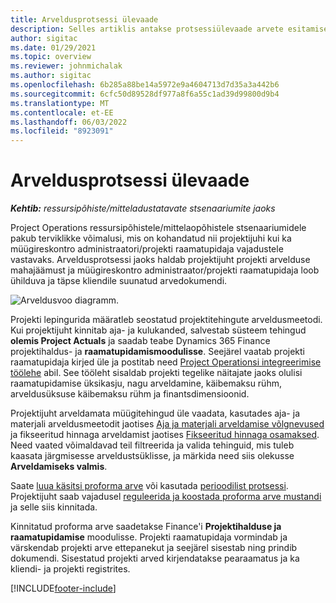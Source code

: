 ```yaml
---
title: Arveldusprotsessi ülevaade
description: Selles artiklis antakse protsessiülevaade arvete esitamisest projektitoimingutes ressursi-/ladustamata põhistsenaariumide puhul.
author: sigitac
ms.date: 01/29/2021
ms.topic: overview
ms.reviewer: johnmichalak
ms.author: sigitac
ms.openlocfilehash: 6b285a88be14a5972e9a4604713d7d35a3a442b6
ms.sourcegitcommit: 6cfc50d89528df977a8f6a55c1ad39d99800d9b4
ms.translationtype: MT
ms.contentlocale: et-EE
ms.lasthandoff: 06/03/2022
ms.locfileid: "8923091"
---
```

# <a name="invoicing-process-overview"></a>Arveldusprotsessi ülevaade

_**Kehtib:** ressursipõhiste/mitteladustatavate stsenaariumite jaoks_

Project Operations ressursipõhistele/mittelaopõhistele stsenaariumidele pakub terviklikke võimalusi, mis on kohandatud nii projektijuhi kui ka müügireskontro administraatori/projekti raamatupidaja vajadustele vastavaks. Arveldusprotsessi jaoks haldab projektijuht projekti arvelduse mahajäämust ja müügireskontro administraator/projekti raamatupidaja loob ühilduva ja täpse kliendile suunatud arvedokumendi.

![Arveldusvoo diagramm.](./media/invoicing-flow.png)

Projekti lepingurida määratleb seostatud projektitehingute arveldusmeetodi. Kui projektijuht kinnitab aja- ja kulukanded, salvestab süsteem tehingud **olemis Project Actuals** ja saadab teabe Dynamics 365 Finance projektihaldus- ja **raamatupidamismoodulisse**. Seejärel vaatab projekti raamatupidaja kirjed üle ja postitab need [Project Operationsi integreerimise töölehe](../project-accounting/project-operations-integration-journal.md) abil. See tööleht sisaldab projekti tegelike näitajate jaoks olulisi raamatupidamise üksikasju, nagu arveldamine, käibemaksu rühm, arveldusüksuse käibemaksu rühm ja finantsdimensioonid.

Projektijuht arveldamata müügitehingud üle vaadata, kasutades aja- ja materjali arveldusmeetodit jaotises [Aja ja materjali arveldamise võlgnevused](../proforma-invoicing/manage-billing-backlog.md#time-and-material-billing-backlog) ja fikseeritud hinnaga arveldamist jaotises [Fikseeritud hinnaga osamaksed](../proforma-invoicing/manage-billing-backlog.md#fixed-price-milestones). Need vaated võimaldavad teil filtreerida ja valida tehinguid, mis tuleb kaasata järgmisesse arveldustsüklisse, ja märkida need siis olekusse **Arveldamiseks valmis**.

Saate [luua käsitsi proforma arve](../proforma-invoicing/create-manual-proforma-invoice.md) või kasutada [perioodilist protsessi](../proforma-invoicing/configure-automated-invoice-creation.md). Projektijuht saab vajadusel [reguleerida ja koostada proforma arve mustandi](../proforma-invoicing/manage-proforma-invoice.md) ja selle siis kinnitada.

Kinnitatud proforma arve saadetakse Finance'i **Projektihalduse ja raamatupidamise** moodulisse. Projekti raamatupidaja vormindab ja värskendab projekti arve ettepanekut ja seejärel sisestab ning prindib dokumendi. Sisestatud projekti arved kirjendatakse pearaamatus ja ka kliendi- ja projekti registrites.


[!INCLUDE[footer-include](../includes/footer-banner.md)]